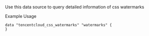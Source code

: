 Use this data source to query detailed information of css watermarks

Example Usage

```hcl
data "tencentcloud_css_watermarks" "watermarks" {
}
```